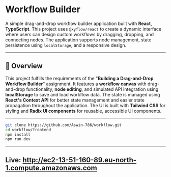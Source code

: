 # Workflow Builder

A simple drag-and-drop workflow builder application built with **React**, **TypeScript**. This project uses `@xyflow/react` to create a dynamic interface where users can design custom workflows by dragging, dropping, and connecting nodes. The application supports node management, state persistence using `localStorage`, and a responsive design.

---

## 📝 Overview

This project fulfills the requirements of the "**Building a Drag-and-Drop Workflow Builder**" assignment. It features a **workflow canvas** with drag-and-drop functionality, **node editing**, and simulated API integration using **localStorage** to save and load workflow data. The state is managed using **React's Context API** for better state management and easier state propagation throughout the application. The UI is built with **Tailwind CSS** for styling and **Radix UI components** for reusable, accessible UI components.

---

```bash
git clone https://github.com/Aswin-786/workflow.git
cd workflow/frontend
npm install
npm run dev
```

---
## Live: http://ec2-13-51-160-89.eu-north-1.compute.amazonaws.com

